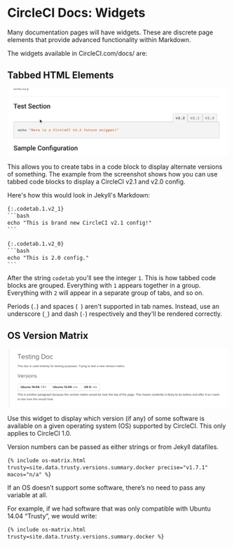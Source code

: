 # CircleCI Docs: Widgets

Many documentation pages will have widgets. These are discrete page elements that provide advanced functionality within Markdown.

The widgets available in CircleCI.com/docs/ are:


## Tabbed HTML Elements

![Tabbed Code Blocks Widget Screenshot](img/widget-tabbed-code-blocks.gif)

This allows you to create tabs in a code block to display alternate versions of something.
The example from the screenshot shows how you can use tabbed code blocks to display a CircleCI v2.1 and v2.0 config.

Here's how this would look in Jekyll's Markdown:

````
{:.codetab.1.v2_1}
```bash
echo "This is brand new CircleCI v2.1 config!"
```

{:.codetab.1.v2_0}
```bash
echo "This is 2.0 config."
```
````

After the string `codetab` you'll see the integer `1`.
This is how tabbed code blocks are grouped.
Everything with `1` appears together in a group.
Everything with `2` will appear in a separate group of tabs, and so on.

Periods (`.`) and spaces (` `) aren't supported in tab names.
Instead, use an underscore (`_`) and dash (`-`) respectively and they'll be rendered correctly.


## OS Version Matrix

![OS Version Matrix Widget Screenshot](img/widget-os-matrix.png)

Use this widget to display which version (if any) of some software is available on a given operating system (OS) supported by CircleCI. This only applies to CircleCI 1.0.

Version numbers can be passed as either strings or from Jekyll datafiles.

```
{% include os-matrix.html trusty=site.data.trusty.versions.summary.docker precise="v1.7.1" macos="n/a" %}
```

If an OS doesn’t support some software, there’s no need to pass any variable at all.

For example, if we had software that was only compatible with Ubuntu 14.04 “Trusty”, we would write:

```
{% include os-matrix.html trusty=site.data.trusty.versions.summary.docker %}
```

